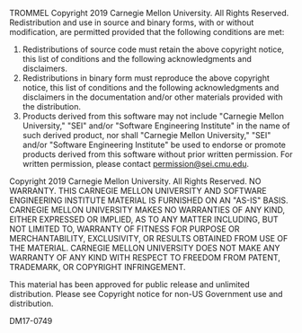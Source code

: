 TROMMEL
Copyright 2019 Carnegie Mellon University. All Rights Reserved.
Redistribution and use in source and binary forms, with or without modification, are permitted provided that the following conditions are met:

1. Redistributions of source code must retain the above copyright notice, this list of conditions and the following acknowledgments and disclaimers.
2. Redistributions in binary form must reproduce the above copyright notice, this list of conditions and the following acknowledgments and disclaimers in the documentation and/or other materials provided with the distribution.
3. Products derived from this software may not include "Carnegie Mellon University," "SEI" and/or "Software Engineering Institute" in the name of such derived product, nor shall "Carnegie Mellon University," "SEI" and/or "Software Engineering Institute" be used to endorse or promote products derived from this software without prior written permission. For written permission, please contact permission@sei.cmu.edu.

Copyright 2019 Carnegie Mellon University. All Rights Reserved.
NO WARRANTY. THIS CARNEGIE MELLON UNIVERSITY AND SOFTWARE ENGINEERING INSTITUTE MATERIAL IS FURNISHED ON AN "AS-IS" BASIS. CARNEGIE MELLON UNIVERSITY MAKES NO WARRANTIES OF ANY KIND, EITHER EXPRESSED OR IMPLIED, AS TO ANY MATTER INCLUDING, BUT NOT LIMITED TO, WARRANTY OF FITNESS FOR PURPOSE OR MERCHANTABILITY, EXCLUSIVITY, OR RESULTS OBTAINED FROM USE OF THE MATERIAL. CARNEGIE MELLON UNIVERSITY DOES NOT MAKE ANY WARRANTY OF ANY KIND WITH RESPECT TO FREEDOM FROM PATENT, TRADEMARK, OR COPYRIGHT INFRINGEMENT.

This material has been approved for public release and unlimited distribution.  Please see Copyright notice for non-US Government use and distribution.

DM17-0749
